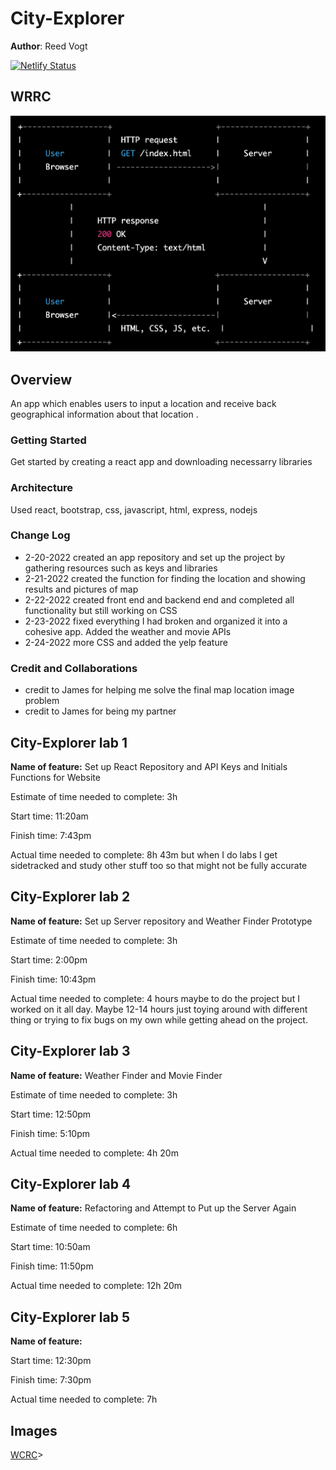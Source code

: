 
# **City-Explorer**

**Author**: Reed Vogt

[![Netlify Status](https://api.netlify.com/api/v1/badges/6db8ff2a-ce56-420b-9949-daca0aa22fb1/deploy-status)](https://app.netlify.com/sites/reedthahuman-city-explorer/deploys)

## WRRC

![WRRC](WRRC.png)

## Overview

An app which enables users to input a location and receive back geographical information about that location .

### Getting Started

Get started by creating a react app and downloading necessarry libraries

### Architecture

Used react, bootstrap, css, javascript, html, express, nodejs

### Change Log
- 2-20-2022 created an app repository and set up the project by gathering resources such as keys and libraries
- 2-21-2022 created the function for finding the location and showing results and pictures of map
- 2-22-2022 created front end and backend end and completed all functionality but still working on CSS
- 2-23-2022 fixed everything I had broken and organized it into a cohesive app. Added the weather and movie APIs
- 2-24-2022 more CSS and added the yelp feature

### Credit and Collaborations

- credit to James for helping me solve the final map location image problem
- credit to James for being my partner

## City-Explorer lab 1

**Name of feature:** Set up React Repository and API Keys and Initials Functions for Website

Estimate of time needed to complete: 3h

Start time: 11:20am

Finish time: 7:43pm

Actual time needed to complete: 8h 43m but when I do labs I get sidetracked and study other stuff too so that might not be fully accurate


## City-Explorer lab 2

**Name of feature:** Set up Server repository and Weather Finder Prototype

Estimate of time needed to complete: 3h

Start time: 2:00pm

Finish time: 10:43pm

Actual time needed to complete: 4 hours maybe to do the project but I worked on it all day. Maybe 12-14 hours just toying around with different thing or trying to fix bugs on my own while getting ahead on the project.

## City-Explorer lab 3

**Name of feature:** Weather Finder and Movie Finder

Estimate of time needed to complete: 3h

Start time: 12:50pm

Finish time: 5:10pm

Actual time needed to complete: 4h 20m

## City-Explorer lab 4

**Name of feature:** Refactoring and Attempt to Put up the Server Again

Estimate of time needed to complete: 6h

Start time: 10:50am

Finish time: 11:50pm

Actual time needed to complete: 12h 20m

## City-Explorer lab 5

**Name of feature:**

Start time: 12:30pm

Finish time: 7:30pm

Actual time needed to complete: 7h


## Images

[WCRC](!<https://projects.invisionapp.com/freehand/document/waq0XAES3g)>
